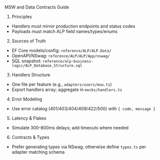MSW and Data Contracts Guide

1) Principles
- Handlers must mirror production endpoints and status codes
- Payloads must match ALP field names/types/enums

2) Sources of Truth
- EF Core models/config: `reference/ALP/ALP.Data/`
- OpenAPI/NSwag: `reference/ALP/ALP/App/nswag/`
- SQL snapshot: `reference/alp-business-logic/ALP_Database_Structure.sql`

3) Handlers Structure
- One file per feature (e.g., `adapters/users/msw.ts`)
- Export handlers array; aggregate in `mocks/handlers.ts`

4) Error Modeling
- Use error catalog (401/403/404/409/422/500) with `{ code, message }`

5) Latency & Flakes
- Simulate 300–800ms delays; add timeouts where needed

6) Contracts & Types
- Prefer generating types via NSwag; otherwise define `types.ts` per adapter matching schema


